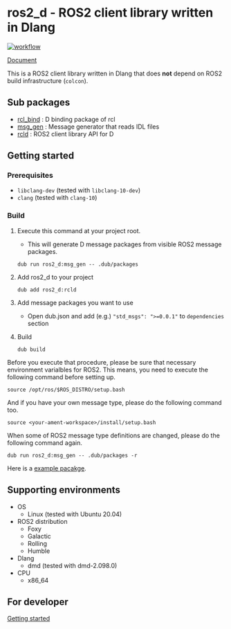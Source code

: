 # ros2_d - ROS2 client library written in Dlang

[![workflow](https://github.com/nonanonno/ros2_d/actions/workflows/workflow.yml/badge.svg?branch=main)](https://github.com/nonanonno/ros2_d/actions/workflows/workflow.yml)

[Document](https://nonanonno.github.io/ros2_d/)

This is a ROS2 client library written in Dlang that does **not** depend on ROS2 build infrastructure (`colcon`).

## Sub packages

- [rcl_bind](rcl_bind) : D binding package of rcl
- [msg_gen](msg_gen) : Message generator that reads IDL files
- [rcld](rcld) : ROS2 client library API for D

## Getting started
### Prerequisites

- `libclang-dev` (tested with `libclang-10-dev`)
- `clang` (tested with `clang-10`)

### Build

1. Execute this command at your project root.
    - This will generate D message packages from visible ROS2 message packages.

    ```shell
    dub run ros2_d:msg_gen -- .dub/packages
    ```

2. Add ros2_d to your project

    ```shell
    dub add ros2_d:rcld
    ```

3. Add message packages you want to use
    - Open dub.json and add (e.g.) `"std_msgs": ">=0.0.1"` to `dependencies` section

4. Build

    ```shell
    dub build
    ```

Before you execute that procedure, please be sure that necessary environment varialbles for ROS2. This means, you need to execute the following command before setting up.

```shell
source /opt/ros/$ROS_DISTRO/setup.bash
```

And if you have your own message type, please do the following command too.

```shell
source <your-ament-workspace>/install/setup.bash
```

When some of ROS2 message type definitions are changed, please do the following command again.

```shell
dub run ros2_d:msg_gen -- .dub/packages -r
```

Here is a [example pacakge](example).

## Supporting environments

- OS
    - Linux (tested with Ubuntu 20.04)
- ROS2 distribution
    - Foxy
    - Galactic
    - Rolling
    - Humble
- Dlang
    - dmd (tested with dmd-2.098.0)
- CPU
    - x86_64

## For developer

[Getting started](doc/develop.md)
